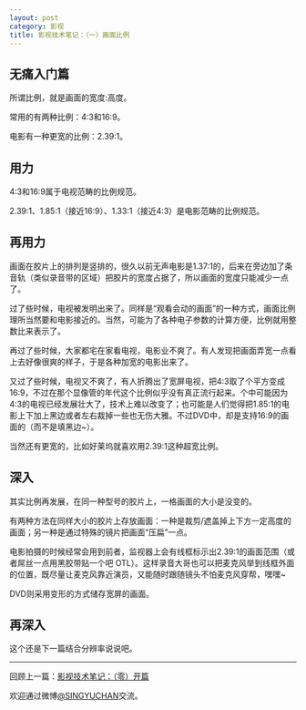 ```yaml
---
layout: post
category: 影视
title: 影视技术笔记：（一）画面比例
---
```


## 无痛入门篇

所谓比例，就是画面的宽度:高度。

常用的有两种比例：4:3和16:9。

电影有一种更宽的比例：2.39:1。

## 用力

4:3和16:9属于电视范畴的比例规范。

2.39:1、1.85:1（接近16:9）、1.33:1（接近4:3）是电影范畴的比例规范。

## 再用力

画面在胶片上的排列是竖排的，很久以前无声电影是1.37:1的，后来在旁边加了条音轨（类似录音带的区域）把胶片的宽度占据了，所以画面的宽度只能减少一点了。

过了些时候，电视被发明出来了。同样是“观看会动的画面”的一种方式，画面比例理所当然要和电影接近的。当然，可能为了各种电子参数的计算方便，比例就用整数比来表示了。

再过了些时候，大家都宅在家看电视，电影业不爽了。有人发现把画面弄宽一点看上去好像很爽的样子，于是各种加宽的电影出来了。

又过了些时候，电视又不爽了，有人折腾出了宽屏电视，把4:3取了个平方变成16:9，不过在那个显像管的年代这个比例似乎没有真正流行起来。个中可能因为4:3的电视已经发展壮大了，技术上难以改变了；也可能是人们觉得把1.85:1的电影上下加上黑边或者左右裁掉一些也无伤大雅。不过DVD中，却是支持16:9的画面的（而不是填黑边~）。

当然还有更宽的，比如好莱坞就喜欢用2.39:1这种超宽比例。

## 深入

其实比例再发展，在同一种型号的胶片上，一格画面的大小是没变的。

有两种方法在同样大小的胶片上存放画面：一种是裁剪/遮盖掉上下方一定高度的画面；另一种是通过特殊的镜片把画面“压扁”一点。

电影拍摄的时候经常会用到前者，监视器上会有线框标示出2.39:1的画面范围（或者屌丝一点用黑胶带贴一个吧 OTL）。这样录音大哥也可以把麦克风举到线框外面的位置，既尽量让麦克风靠近演员，又能随时跟随镜头不怕麦克风穿帮，嘿嘿~

DVD则采用变形的方式储存宽屏的画面。

## 再深入

这个还是下一篇结合分辨率说说吧。

----------

回顾上一篇：[影视技术笔记：（零）开篇](/2013/2013-04-18-movie-notes-0-launch.html)

欢迎通过微博[@SINGYUCHAN](http://weibo.com/xingrz)交流。
